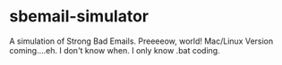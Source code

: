 # sbemail-simulator
A simulation of Strong Bad Emails.
Preeeeow, world! 
Mac/Linux Version coming....eh. I don't know when. I only know .bat coding.
